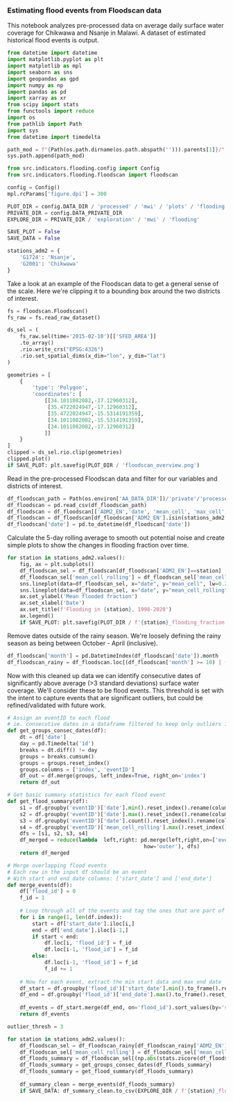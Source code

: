 ### Estimating flood events from Floodscan data

This notebook analyzes pre-processed data on average daily surface water coverage for Chikwawa and Nsanje in Malawi. A dataset of estimated historical flood events is output.

```python
from datetime import datetime
import matplotlib.pyplot as plt
import matplotlib as mpl
import seaborn as sns
import geopandas as gpd
import numpy as np
import pandas as pd
import xarray as xr
from scipy import stats
from functools import reduce
import os
from pathlib import Path
import sys
from datetime import timedelta

path_mod = f"{Path(os.path.dirname(os.path.abspath(''))).parents[1]}/"
sys.path.append(path_mod)

from src.indicators.flooding.config import Config
from src.indicators.flooding.floodscan import floodscan

config = Config()
mpl.rcParams['figure.dpi'] = 300

PLOT_DIR = config.DATA_DIR / 'processed' / 'mwi' / 'plots' / 'flooding'
PRIVATE_DIR = config.DATA_PRIVATE_DIR
EXPLORE_DIR = PRIVATE_DIR / 'exploration' / 'mwi' / 'flooding'

SAVE_PLOT = False
SAVE_DATA = False

stations_adm2 = {
    'G1724': 'Nsanje',
    'G2001': 'Chikwawa'
}
```

Take a look at an example of the Floodscan data to get a general sense of the scale. Here we're clipping it to a bounding box around the two districts of interest.

```python
fs = floodscan.Floodscan()
fs_raw = fs.read_raw_dataset()

ds_sel = (
    fs_raw.sel(time='2015-02-10')[['SFED_AREA']]
    .to_array()
    .rio.write_crs("EPSG:4326")
    .rio.set_spatial_dims(x_dim="lon", y_dim="lat")
)

geometries = [
    {
        'type': 'Polygon',
        'coordinates': [
            [[34.1011082082,-17.12960312],
             [35.4722024947,-17.12960312],
             [35.4722024947,-15.5314191359],
             [34.1011082082,-15.5314191359],
             [34.1011082082,-17.12960312]
            ]]
    }
]
clipped = ds_sel.rio.clip(geometries)
clipped.plot()
if SAVE_PLOT: plt.savefig(PLOT_DIR / 'floodscan_overview.png')
```

Read in the pre-processed Floodscan data and filter for our variables and districts of interest.

```python
df_floodscan_path = Path(os.environ['AA_DATA_DIR'])/'private'/'processed'/'mwi'/'floodscan'/'mwi_floodscan_stats_adm2.csv'
df_floodscan = pd.read_csv(df_floodscan_path)
df_floodscan = df_floodscan[['ADM2_EN','date', 'mean_cell', 'max_cell', 'min_cell']]
df_floodscan = df_floodscan[df_floodscan['ADM2_EN'].isin(stations_adm2.values())]
df_floodscan['date'] = pd.to_datetime(df_floodscan['date'])
```

Calculate the 5-day rolling average to smooth out potential noise and create simple plots to show the changes in flooding fraction over time.

```python
for station in stations_adm2.values():
    fig, ax = plt.subplots()
    df_floodscan_sel = df_floodscan[df_floodscan['ADM2_EN']==station]
    df_floodscan_sel['mean_cell_rolling'] = df_floodscan_sel['mean_cell'].transform(lambda x: x.rolling(5, 1).mean())
    sns.lineplot(data=df_floodscan_sel, x="date", y="mean_cell", lw=0.25, label='Original')
    sns.lineplot(data=df_floodscan_sel, x="date", y="mean_cell_rolling", lw=0.25, label='5-day moving\navg')   
    ax.set_ylabel('Mean flooded fraction')
    ax.set_xlabel('Date')
    ax.set_title(f'Flooding in {station}, 1998-2020')
    ax.legend()
    if SAVE_PLOT: plt.savefig(PLOT_DIR / f'{station}_flooding_fraction.png')
```

Remove dates outside of the rainy season. We're loosely defining the rainy season as being between October - April (inclusive). 

```python
df_floodscan['month'] = pd.DatetimeIndex(df_floodscan['date']).month
df_floodscan_rainy = df_floodscan.loc[(df_floodscan['month'] >= 10) | (df_floodscan['month'] <= 4)]
```

Now with this cleaned up data we can identify consecutive dates of significantly above average (>3 standard deviations) surface water coverage. We'll consider these to be flood events. This threshold is set with the intent to capture events that are significant outliers, but could be refined/validated with future work.

```python
# Assign an eventID to each flood 
# ie. consecutive dates in a dataframe filtered to keep only outliers in flood fraction
def get_groups_consec_dates(df):
    dt = df['date']
    day = pd.Timedelta('1d')
    breaks = dt.diff() != day
    groups = breaks.cumsum()
    groups = groups.reset_index()
    groups.columns = ['index', 'eventID']
    df_out = df.merge(groups, left_index=True, right_on='index')
    return df_out

# Get basic summary statistics for each flood event
def get_flood_summary(df):
    s1 = df.groupby('eventID')['date'].min().reset_index().rename(columns={'date': 'start_date'})
    s2 = df.groupby('eventID')['date'].max().reset_index().rename(columns={'date': 'end_date'})
    s3 = df.groupby('eventID')['date'].count().reset_index().rename(columns={'date': 'num_days'})
    s4 = df.groupby('eventID')['mean_cell_rolling'].max().reset_index().rename(columns={'mean_cell_rolling': 'max_flood_frac'})
    dfs = [s1, s2, s3, s4]
    df_merged = reduce(lambda  left,right: pd.merge(left,right,on=['eventID'],
                                            how='outer'), dfs)
    return df_merged

# Merge overlapping flood events
# Each row in the input df should be an event
# With start and end date columns: ['start_date'] and ['end_date']
def merge_events(df):
    df['flood_id'] = 0
    f_id = 1
    
    # Loop through all of the events and tag the ones that are part of an overlap
    for i in range(1, len(df.index)):        
        start = df['start_date'].iloc[i,]
        end = df['end_date'].iloc[i-1,]
        if start < end:
            df.loc[i, 'flood_id'] = f_id
            df.loc[i-1, 'flood_id'] = f_id
        else:           
            df.loc[i-1, 'flood_id'] = f_id
            f_id += 1
    
    # Now for each event, extract the min start data and max end date
    df_start = df.groupby('flood_id')['start_date'].min().to_frame().reset_index()
    df_end = df.groupby('flood_id')['end_date'].max().to_frame().reset_index()
    
    df_events = df_start.merge(df_end, on='flood_id').sort_values(by='start_date')
    return df_events
```

```python
outlier_thresh = 3

for station in stations_adm2.values():
    df_floodscan_sel = df_floodscan_rainy[df_floodscan_rainy['ADM2_EN']==station]
    df_floodscan_sel['mean_cell_rolling'] = df_floodscan_sel['mean_cell'].transform(lambda x: x.rolling(5, 1).mean())
    df_floods_summary = df_floodscan_sel[(np.abs(stats.zscore(df_floodscan_sel['mean_cell_rolling'])) >= outlier_thresh)]
    df_floods_summary = get_groups_consec_dates(df_floods_summary)
    df_floods_summary = get_flood_summary(df_floods_summary)
    
    df_summary_clean = merge_events(df_floods_summary)
    if SAVE_DATA: df_summary_clean.to_csv(EXPLORE_DIR / f'{station}_floodscan_event_summary.csv', index=False)   
```
